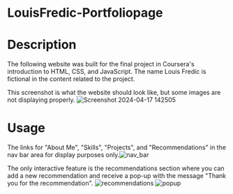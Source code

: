 # LouisFredic-Portfoliopage

# Description
The following website was built for the final project in Coursera's introduction to HTML, CSS, and JavaScript. The name Louis Fredic is fictional in the content related to the project.

This screenshot is what the website should look like, but some images are not displaying properly.
![Screenshot 2024-04-17 142505](https://github.com/Israel-Arendse/LouisFredic-Portfoliopage/assets/145558386/a490eb57-27f7-4649-94bc-9c0fcbbdcda6)


# Usage

The links for "About Me", "Skills", "Projects", and "Recommendations" in the nav bar area for display purposes only.![nav_bar](https://github.com/Israel-Arendse/LouisFredic-Portfoliopage/assets/145558386/768a931a-c298-41d0-aafa-f15a82d6fbc4) 

The only interactive feature is the recommendations section where you can add a new recommendation and receive a pop-up with the message "Thank you for the recommendation".
![recommendations](https://github.com/Israel-Arendse/LouisFredic-Portfoliopage/assets/145558386/2f863a7b-e8ca-452f-b5a4-48c1f2c874ae)
![popup](https://github.com/Israel-Arendse/LouisFredic-Portfoliopage/assets/145558386/8391e663-8542-4d09-b394-35477723cda1)
